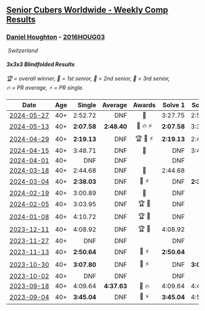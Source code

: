 <style>table {white-space: nowrap;}</style>
<link rel="stylesheet" type="text/css" href="/scw-comp/css/flags.css" />

## [Senior Cubers Worldwide - Weekly Comp Results](/scw-comp/results/)
### [Daniel Houghton](README.md) - [2016HOUG03](https://www.worldcubeassociation.org/persons/2016HOUG03?event=333bf)

<i class="flag flag-CH" />&nbsp;Switzerland

#### 3x3x3 Blindfolded Results

<span style="white-space: nowrap;">🏆 = overall winner</span>, <span style="white-space: nowrap;">🥇 = 1st senior</span>, <span style="white-space: nowrap;">🥈 = 2nd senior</span>, <span style="white-space: nowrap;">🥉 = 3rd senior</span>, <span style="white-space: nowrap;">🔥 = PR average</span>, <span style="white-space: nowrap;">⚡ = PR single</span>.

| Date | Age | Single | Average | Awards | Solve 1 | Solve 2 | Solve 3 | Video |
| :--: | :--: | --: | --: | :--: | --: | --: | --: | :-- |
| [2024-05-27](../../results/2024-05-27/333bf.md) | 40+ | 2:52.72 | DNF | 🥈 | 3:27.75 | 2:52.72 | DNF | [Desktop](https://www.facebook.com/events/475143954967359/permalink/483002427514845) / [Mobile](https://m.facebook.com/events/475143954967359?view=permalink&id=483002427514845) |
| [2024-05-13](../../results/2024-05-13/333bf.md) | 40+ | **2:07.58** | **2:48.40** | 🥉 🔥 ⚡ | **2:07.58** | 3:38.50 | 2:39.12 | [Desktop](https://www.facebook.com/events/979227970272757/permalink/983957519799802) / [Mobile](https://m.facebook.com/events/979227970272757?view=permalink&id=983957519799802) |
| [2024-04-29](../../results/2024-04-29/333bf.md) | 40+ | **2:19.13** | DNF | 🏆 🥇 ⚡ | **2:19.13** | 2:42.33 | DNF | [Desktop](https://www.facebook.com/events/1164980848276214/permalink/1171549654286000) / [Mobile](https://m.facebook.com/events/1164980848276214?view=permalink&id=1171549654286000) |
| [2024-04-15](../../results/2024-04-15/333bf.md) | 40+ | 3:48.71 | DNF | 🥉 | DNF | 3:48.71 | DNF | [Desktop](https://www.facebook.com/events/1083392669419994/permalink/1086538832438711) / [Mobile](https://m.facebook.com/events/1083392669419994?view=permalink&id=1086538832438711) |
| [2024-04-01](../../results/2024-04-01/333bf.md) | 40+ | DNF | DNF |  | DNF | DNF | DNF | [Desktop](https://www.facebook.com/events/1075936833483182/permalink/1080697276340471) / [Mobile](https://m.facebook.com/events/1075936833483182?view=permalink&id=1080697276340471) |
| [2024-03-18](../../results/2024-03-18/333bf.md) | 40+ | 2:44.68 | DNF | 🥉 | 2:44.68 | DNF | DNF | [Desktop](https://www.facebook.com/events/1325086664835212/permalink/1329645527712659) / [Mobile](https://m.facebook.com/events/1325086664835212?view=permalink&id=1329645527712659) |
| [2024-03-04](../../results/2024-03-04/333bf.md) | 40+ | **2:38.03** | DNF | 🥈 ⚡ | DNF | **2:38.03** | DNF | [Desktop](https://www.facebook.com/events/7047318028712556/permalink/7077620195682339) / [Mobile](https://m.facebook.com/events/7047318028712556?view=permalink&id=7077620195682339) |
| [2024-02-19](../../results/2024-02-19/333bf.md) | 40+ | 3:00.89 | DNF | 🥉 | DNF | DNF | 3:00.89 | [Desktop](https://www.facebook.com/events/737259708472058/permalink/741183691412993) / [Mobile](https://m.facebook.com/events/737259708472058?view=permalink&id=741183691412993) |
| [2024-02-05](../../results/2024-02-05/333bf.md) | 40+ | 3:03.95 | DNF | 🏆 🥇 | DNF | DNF | 3:03.95 | [Desktop](https://www.facebook.com/events/402762158875937/permalink/406789871806499) / [Mobile](https://m.facebook.com/events/402762158875937?view=permalink&id=406789871806499) |
| [2024-01-08](../../results/2024-01-08/333bf.md) | 40+ | 4:10.72 | DNF | 🏆 🥇 | DNF | DNF | 4:10.72 | [Desktop](https://www.facebook.com/events/6766717713436597/permalink/6817516968356671) / [Mobile](https://m.facebook.com/events/6766717713436597?view=permalink&id=6817516968356671) |
| [2023-12-11](../../results/2023-12-11/333bf.md) | 40+ | 4:08.92 | DNF | 🏆 🥇 | 4:08.92 | DNF | DNF | [Desktop](https://www.facebook.com/events/1071675940681847/permalink/1076070100242431) / [Mobile](https://m.facebook.com/events/1071675940681847?view=permalink&id=1076070100242431) |
| [2023-11-27](../../results/2023-11-27/333bf.md) | 40+ | DNF | DNF |  | DNF | DNF | DNF | [Desktop](https://www.facebook.com/events/1406322769963909/permalink/1413245132605006) / [Mobile](https://m.facebook.com/events/1406322769963909?view=permalink&id=1413245132605006) |
| [2023-11-13](../../results/2023-11-13/333bf.md) | 40+ | **2:50.64** | DNF | 🥉 ⚡ | **2:50.64** | DNF | DNF | [Desktop](https://www.facebook.com/events/359802903179092/permalink/362818886210827) / [Mobile](https://m.facebook.com/events/359802903179092?view=permalink&id=362818886210827) |
| [2023-10-30](../../results/2023-10-30/333bf.md) | 40+ | **3:07.80** | DNF | 🥉 ⚡ | DNF | **3:07.80** | DNF | [Desktop](https://www.facebook.com/events/1030519728373871/permalink/1035029887922855) / [Mobile](https://m.facebook.com/events/1030519728373871?view=permalink&id=1035029887922855) |
| [2023-10-02](../../results/2023-10-02/333bf.md) | 40+ | DNF | DNF |  | DNF | DNF | DNF | [Desktop](https://www.facebook.com/events/838872687904576/permalink/844813480643830) / [Mobile](https://m.facebook.com/events/838872687904576?view=permalink&id=844813480643830) |
| [2023-09-18](../../results/2023-09-18/333bf.md) | 40+ | 4:09.64 | **4:37.63** | 🥈 🔥 | 4:09.64 | 4:41.20 | 5:02.04 | [Desktop](https://www.facebook.com/events/268121109391896/permalink/270566835813990) / [Mobile](https://m.facebook.com/events/268121109391896?view=permalink&id=270566835813990) |
| [2023-09-04](../../results/2023-09-04/333bf.md) | 40+ | **3:45.04** | DNF | 🥈 ⚡ | **3:45.04** | 4:53.00 | DNF | [Desktop](https://www.facebook.com/events/629375342596936/permalink/633633732171097) / [Mobile](https://m.facebook.com/events/629375342596936?view=permalink&id=633633732171097) |


<!-- Global site tag (gtag.js) - Google Analytics -->
<script async src="https://www.googletagmanager.com/gtag/js?id=UA-86348435-3"></script>
<script>window.dataLayer = window.dataLayer || []; function gtag() {dataLayer.push(arguments);} gtag('js', new Date()); gtag('config', 'UA-86348435-3');</script>
